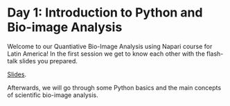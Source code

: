 # Day 1: Introduction to Python and Bio-image Analysis


Welcome to our Quantiative Bio-Image Analysis using Napari course for Latin America!
In the first session we get to know each other with the flash-talk slides you prepared.

[Slides](https://docs.google.com/presentation/d/1MC4UUjz4-YV-q0Extd2Ir1wAjy3fLtAhNUdeJ1_Zflw/edit#slide=id.g239bfddd553_0_21).

Afterwards, we will go through some Python basics and the main concepts of scientific bio-image analysis.

